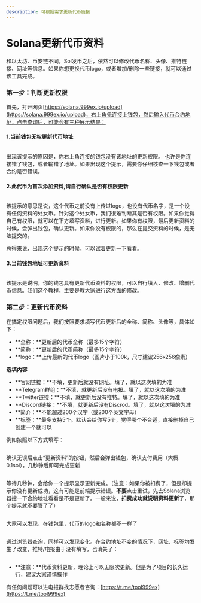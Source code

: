 ```yaml
---
description: 可根据需求更新代币链接
---
```


# Solana更新代币资料

和以太坊、币安链不同，Sol发币之后，依然可以修改代币名称、头像、推特链接、网址等信息。如果你想更换代币logo，或者增加/删除一些链接，就可以通过该工具完成。

### 第一步：判断更新权限

首先，打开网页[https://solana.999ex.io/upload](https://solana.999ex.io/upload)，右上角先连接上钱包，然后输入代币合约地址，点击查询后，可能会有三种展示结果：

#### 1.当前钱包无权更新代币地址

<figure><img src="../.gitbook/assets/更新资料1.png" alt=""><figcaption></figcaption></figure>

出现该提示的原因是，你右上角连接的钱包没有该地址的更新权限。 也许是你连接错了钱包，或者输错了地址。如果出现这个提示，需要你仔细核查一下钱包或者合约是否错误。

#### 2.此代币为首次添加资料,请自行确认是否有权限更新

<figure><img src="../.gitbook/assets/此代币为首次添加资料.png" alt=""><figcaption></figcaption></figure>

该提示的意思是说，这个代币之前没有上传过logo，也没有代币名字，是一个没有任何资料的处女币。针对这个处女币，我们很难判断其是否有权限。如果你觉得自己有权限，就可以在下方填写资料，进行更新。如果你有权限，最后更新资料的时候，会弹出钱包，确认更新。如果你没有权限的，那么在提交资料的时候，是无法提交的。

总得来说，出现这个提示的时候，可以试着更新一下看看。

#### 3.当前钱包地址可更新资料

<figure><img src="../.gitbook/assets/当前钱包地址可更新资料 (1).png" alt=""><figcaption></figcaption></figure>

该提示是说明，你的钱包具有更新代币资料的权限，可以自行填入、修改、增删代币信息。我们这个教程，主要是教大家进行这方面的修改。

### 第二步：更新代币资料

在搞定权限问题后，我们按照要求填写代币更新后的全称、简称、头像等，具体如下：

* **全称：**更新后的代币全称（最多15个字符）
* **简称：**更新后的代币简称（最多15个字符）
* **logo：**上传最新的代币logo（图片小于100k，尺寸建议256x256像素）

**选填内容**

* **官网链接：**不填，更新后就没有网址。填了，就以这次填的为准
* **Telegram群组：**不填，就更新后没有电报。填了，就以这次填的为准
* **Twitter链接：**不填，就更新后没有推特。填了，就以这次填的为准
* **Discord链接：**不填，就更新后没有Discrod。填了，就以这次填的为准
* **简介：**不能超过200个汉字（或200个英文字母）
* **标签：**最多支持5个。默认会给你写5个，觉得哪个不合适，直接删掉自己创建一个就可以

例如按照以下方式填写：

<figure><img src="../.gitbook/assets/FireShot Capture 021 - PandaTool - Solana- Upload Metadata - solana.pandatool.org.png" alt=""><figcaption></figcaption></figure>

确认无误后点击“更新资料”的按钮，然后会弹出钱包，确认支付费用（大概0.1sol），几秒钟后即可完成更新

<figure><img src="../.gitbook/assets/更新资料确认.png" alt=""><figcaption></figcaption></figure>

等待几秒钟，会给你一个提示显示更新完成。（注意：如果你被扣费了，但是却提示你没有更新成功，这有可能是前端提示错误。**不要**点击重试，先去Solana浏览器搜一下合约地址看看是不是更新了。一般来说，**扣费成功就说明资料更新**了，那个提示就不要管了了）

<figure><img src="../.gitbook/assets/metedata.png" alt=""><figcaption></figcaption></figure>

大家可以发现，在钱包里，代币的logo和名称都不一样了

<figure><img src="../.gitbook/assets/图1对比.png" alt=""><figcaption></figcaption></figure>

通过浏览器查询，同样可以发现变化。在合约地址不变的情况下，网址、标签均发生了改变，推特/电报由于没有填写，也消失了：

<figure><img src="../.gitbook/assets/浏览器显示 (1).png" alt=""><figcaption></figcaption></figure>

* **注意：**代币资料更新，理论上可以无限次更新。但是为了项目的长久运行，建议大家谨慎操作

有任何问题可以进电报群找志愿者咨询：[https://t.me/tool999ex](https://t.me/tool999ex)

